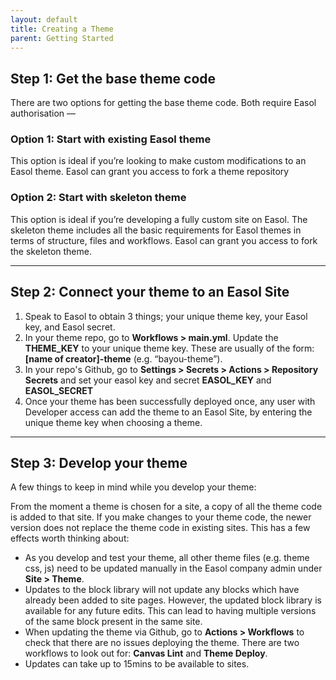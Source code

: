 ```yaml
---
layout: default
title: Creating a Theme
parent: Getting Started
---
```



## Step 1: Get the base theme code

There are two options for getting the base theme code. Both require Easol authorisation —

### Option 1: Start with existing Easol theme

This option is ideal if you’re looking to make custom modifications to an Easol theme. Easol can grant you access to fork a theme repository

### Option 2: Start with skeleton theme

This option is ideal if you’re developing a fully custom site on Easol. The skeleton theme includes all the basic requirements for Easol themes in terms of structure, files and workflows. Easol can grant you access to fork the skeleton theme.


---

## Step 2: Connect your theme to an Easol Site

1. Speak to Easol to obtain 3 things; your unique theme key, your Easol key, and Easol secret.
2. In your theme repo, go to **Workflows > main.yml**. Update the **THEME_KEY** to your unique theme key. These are usually of the form: **[name of creator]-theme** (e.g. “bayou-theme”).
3. In your repo's Github, go to **Settings > Secrets > Actions > Repository Secrets** and set your easol key and secret **EASOL_KEY** and **EASOL_SECRET**
4. Once your theme has been successfully deployed once, any user with Developer access can add the theme to an Easol Site, by entering the unique theme key when choosing a theme.


---

## Step 3: Develop your theme

A few things to keep in mind while you develop your theme:

From the moment a theme is chosen for a site, a copy of all the theme code is added to that site. If you make changes to your theme code, the newer version does not replace the theme code in existing sites. This has a few effects worth thinking about: 
- As you develop and test your theme, all other theme files (e.g. theme css, js) need to be updated manually in the Easol company admin under **Site > Theme**.
- Updates to the block library will not update any blocks which have already been added to site pages. However, the updated block library is available for any future edits. This can lead to having multiple versions of the same block present in the same site. 
- When updating the theme via Github, go to **Actions > Workflows** to check that there are no issues deploying the theme. There are two workflows to look out for: **Canvas Lint** and **Theme Deploy**. 
- Updates can take up to 15mins to be available to sites.